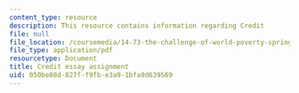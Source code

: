 ```yaml
---
content_type: resource
description: This resource contains information regarding Credit
file: null
file_location: /coursemedia/14-73-the-challenge-of-world-poverty-spring-2011/050be08d827ff9fbe3a91bfa9d639569_MIT14_73S11_credit.pdf
file_type: application/pdf
resourcetype: Document
title: Credit essay assignment
uid: 050be08d-827f-f9fb-e3a9-1bfa9d639569
---
```

